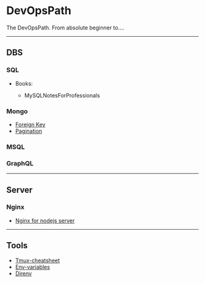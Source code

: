 # DevOpsPath

The DevOpsPath. From absolute beginner to....


****************

## DBS


### SQL

* Books: 
	
	* MySQLNotesForProfessionals


### Mongo

* [Foreign Key](https://www.delftstack.com/howto/mongodb/mongodb-foreign-key/)
* [Pagination](https://javascript.plainenglish.io/simple-pagination-with-node-js-mongoose-and-express-4942af479ab2)

### MSQL

### GraphQL

**************

## Server

### Nginx

* [Nginx for nodejs server](https://blog.logrocket.com/how-to-run-a-node-js-server-with-nginx/)


***************

## Tools

* [Tmux-cheatsheet](https://tmuxcheatsheet.com/)
* [Env-variables](https://www.baeldung.com/linux/path-variable)
* [Direnv](https://direnv.net/)



